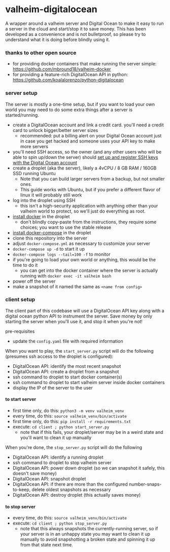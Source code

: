 # valheim-digitalocean
A wrapper around a valheim server and Digital Ocean to make it easy to run a server in the cloud and start/stop it to save money. This has been developed as a convenience and is not bulletproof, so please try to understand what it is doing before blindly using it.  

### thanks to other open source
- for providing docker containers that make running the server simple: https://github.com/mbround18/valheim-docker
- for providing a feature-rich DigitalOcean API in python: https://github.com/koalalorenzo/python-digitalocean

### server setup
The server is mostly a one-time setup, but if you want to load your own world you may need to do some extra things after a server is started/running.
- create a DigitalOcean account and link a credit card. you'll need a credit card to unlock bigger/better server sizes
  - recommended: put a billing alert on your Digital Ocean account just in case you get hacked and someone uses your API key to make more servers
- you'll need SSH access, so the owner (and any other users who will be able to spin up/down the server) should [set up and register SSH keys with the Digital Ocean account](https://www.digitalocean.com/community/tutorials/how-to-set-up-ssh-keys-2)
- create a droplet (aka the server), likely a 4vCPU / 8 GB RAM / 160GB SSD running Ubuntu
  - Note that you can build larger servers from a backup, but not smaller ones.
  - This guide works with Ubuntu, but if you prefer a different flavor of linux it will probably still work
- log into the droplet using SSH
  - this isn't a high-security application with anything other than your valheim world to protect, so we'll just do everything as root.
- [install docker](https://docs.docker.com/engine/install/) in the droplet
  - don't blindly copy-paste from the instructions, they require some choices; you want to use the stable release
- [install docker-compose](https://docs.docker.com/compose/install/) in the droplet
- clone this repository into the server
- adjust `docker-compose.yml` as necessary to customize your server
- `docker-compose up -d` to start it up
- `docker-compose logs --tail=100 -f` to monitor
- if you're going to load your own world or anything, this would be the time to do it
  - you can get into the docker container where the server is actually running with `docker exec -it valheim bash`
- power off the server
- make a snapshot of it named the same as `<name from config>`

### client setup
The client part of this codebase will use a DigitalOcean API key along with a digital ocean python API to instrument the server.  Save money by only starting the server when you'll use it, and stop it when you're not!

pre-requisites
- update the `config.yaml` file with required information

When you want to play, the `start_server.py` script will do the following (presumes ssh access to the droplet is configured):
- DigitalOcean API: identify the most recent snapshot
- DigitalOcean API: create a droplet from a snapshot
- ssh command to droplet to start docker container(s)
- ssh command to droplet to start valheim server inside docker containers
- display the IP of the server to the user

#### to start server
- first time only, do this: `python3 -m venv valheim_venv`
- every time, do this: `source valheim_venv/bin/activate`
- first time only, do this: `pip install -r requirements.txt`
- execute: `cd client ; python start_server.py`
  - note that if this fails, your droplet/server may be in a weird state and you'll want to clean it up manually

When you're done, the `stop_server.py` script will do the following
- DigitalOcean API: identify a running droplet
- ssh command to droplet to stop valheim server
- DigitalOcean API: power down droplet (so we can snapshot it safely, this doesn't save money)
- DigitalOcean API: snapshot droplet
- DigitalOcean API: if there are more than the configured number-snaps-to-keep, delete oldest snapshots as necessary
- DigitalOcean API: destroy droplet (this actually saves money)

#### to stop server
- every time, do this: `source valheim_venv/bin/activate`
- execute: `cd client ; python stop_server.py`
  - note that this always snapshots the currently-running server, so if your server is in an unhappy state you may want to clean it up manually to avoid snapshotting a broken state and spinning it up from that state next time.

